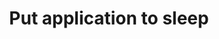 ---
layout: tactic

title:  "Put application to sleep"
tags:   energy-footprint
t-sort: "Awesome Tactic"
t-type: "Software Practice"
categories: green-software-practice
t-description: "In order to save energy the application can be put in sleep mode. An event, a signal, or an interrupt can resume the application."
t-participant: "Software application developers"
t-artifact: "Apache WebServer"
t-context: "Green Lab"
t-feature: 
t-intent: "Put application to sleep"
t-targetQA: "Energy-efficiency"
t-relatedQA: 
t-measuredimpact: "-8.28% on energy consumption after applying the practice."
t-source: "Procaccianti, G., Fernández, H., & Lago, P. (2019). Green Software in Practice: Empirical Validation and Assessment of Best Practices for Writing Energy-Efficient Software. Vrije Universiteit Amsterdam, October 2019."
t-source-doi: "NA"
t-diagram: "model-put_application_to_sleep.png"
---